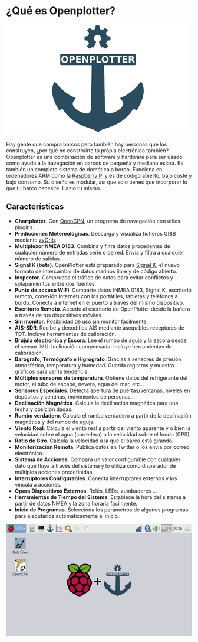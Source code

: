 # ¿Qué es Openplotter?

![OpenPlotter logo](openplotter500x300.png)


Hay gente que compra barcos pero también hay personas que los construyen, ¿por qué no construirte tu própia electrónica también? Openplotter es una combinación de software y hardware para ser usado como ayuda a la navegación en barcos de pequeña y mediana eslora. Es también un completo sistema de domótica a bordo. Funciona en ordenadores ARM como la [Raspberry Pi](https://www.raspberrypi.org/) y es de código abierto, bajo coste y bajo consumo. Su diseño es modular, así que solo tienes que incorporar lo que tu barco necesite. Hazlo tu mismo.


## Características

* **Chartplotter**. Con [OpenCPN](http://opencpn.org), un programa de navegación con útiles plugins.
* **Predicciones Metereológicas**. Descarga y visualiza ficheros GRIB mediante [zyGrib](http://www.zygrib.org).
* **Multiplexor NMEA 0183**. Combina y filtra datos procedentes de cualquier número de entradas serie o de red.  Envía y filtra a cualquier número de salidas.
* **Signal K (beta)**. OpenPlotter está preparado para [Signal K](http://signalk.org/), el nuevo formato de intercambio de datos marinos libre y de código abierto.
* **Inspector**. Comprueba el tráfico de datos para evitar conflictos y solapamientos entre dos fuentes.
* **Punto de acceso WiFi**. Comparte datos (NMEA 0183, Signal K, escritorio remoto, conexión Internet) con los portátiles, tabletas y teléfonos a bordo. Conecta a internet en el puerto a través del mismo dispositivo.
* **Escritorio Remoto**. Accede al escritorio de OpenPlotter desde la bañera a través de tus dispositivos móviles.
* **Sin monitor**. Posibilidad de uso sin monitor facilmente.
* **AIS-SDR**. Recibe y decodifica AIS mediante asequibles receptores de TDT. Incluye herramientas de calibración.
* **Brújula electronica y Escora**. Lee el rumbo de aguja y la escora desde el sensor IMU. Inclinación compensada. Incluye herramientas de calibración.
* **Barógrafo, Termógrafo e Higrógrafo**. Gracias a sensores de presión atmosférica, temperatura y humedad. Guarda registros y muestra gráficos para ver la tendencia.
* **Múltiples sensores de temperatura**. Obtiene datos del refrigerante del motor, el tubo de escape, nevera, agua del mar, etc...
* **Sensores Especiales**. Detecta apertura de puertas/ventanas, niveles en depósitos y sentinas, movimientos de personas...
* **Declinación Magnética**. Calcula la declinación magnética para una fecha y posición dadas.
* **Rumbo verdadero**. Calcula el rumbo verdadero a partir de la declinación magnética y del rumbo de aguja.
* **Viento Real**. Calcula el viento real a partir del viento aparente y o bien la velocidad sobre el agua (corredera) o la velocidad sobre el fondo (GPS).
* **Ratio de Giro**. Calcula la velocidad a la que el barco está girando.
* **Monitorización Remota**. Publica datos en Twitter o los envía por correo electrónico.
* **Sistema de Acciones**. Compara un valor configurable con cualquier dato que fluya a través del sistema y lo utiliza como disparador de múltiples acciones predefinidas.
* **Interruptores Configurables**. Conecta interruptores externos y los vincula a acciones.
* **Opera Dispositivos Externos**. Relés, LEDs, zumbadores ...
* **Herramientas de Tiempo del Sistema**. Establece la hora del sistema a partir de datos NMEA y la zona horaria facilmente.
* **Inicio de Programas**. Selecciona los parámetros de algunos programas para ejecutarlos automáticamente al inicio.


![OpenPlotter desktop](openplotter.png)